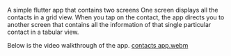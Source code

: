 A simple flutter app that contains two screens
One screen displays all the contacts in a grid view. 
When you tap on the contact, the app directs you to another screen that contains all the information of that single particular contact in a tabular view.

Below is the video walkthrough of the app.
[contacts app.webm](https://user-images.githubusercontent.com/76932641/220068163-8f055d1b-e8f1-48e5-8099-d40c2b8092e8.webm)

